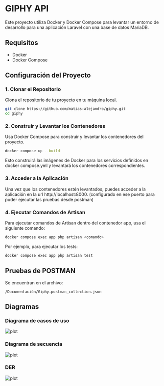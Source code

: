 # GIPHY API

Este proyecto utiliza Docker y Docker Compose para levantar un entorno de desarrollo para una aplicación Laravel con una base de datos MariaDB.

## Requisitos

- Docker
- Docker Compose

## Configuración del Proyecto

### 1. Clonar el Repositorio

Clona el repositorio de tu proyecto en tu máquina local.

```sh
git clone https://github.com/matias-alejandro/giphy.git
cd giphy
```

### 2. Construir y Levantar los Contenedores
Usa Docker Compose para construir y levantar los contenedores del proyecto.

```sh
docker compose up --build
```

Esto construirá las imágenes de Docker para los servicios definidos en docker compose.yml y levantará los contenedores correspondientes.

### 3. Acceder a la Aplicación
Una vez que los contenedores estén levantados, puedes acceder a la aplicación en la url http://localhost:8000. (configurado en ese puerto para poder ejecutar las pruebas desde postman)

### 4. Ejecutar Comandos de Artisan
Para ejecutar comandos de Artisan dentro del contenedor app, usa el siguiente comando:

```sh
docker compose exec app php artisan <comando>
```
Por ejemplo, para ejecutar los tests:

```sh
docker compose exec app php artisan test
```

## Pruebas de POSTMAN

Se encuentran en el archivo:

```/Documentación/Giphy.postman_collection.json```

## Diagramas

### Diagrama de casos de uso
![plot](./Documentación/Diagrama%20de%20casos%20de%20uso.png)

### Diagrama de secuencia
![plot](./Documentación/Diagrama%20de%20secuencia.png)

### DER
![plot](./Documentación/DER.png)
